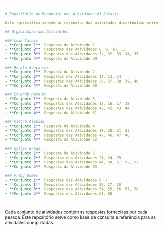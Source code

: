 ```yaml
---

# Repositório de Respostas das Atividades 03 Solutis

Este repositório contém as respostas das atividades distribuídas entre os participantes. As atividades estão organizadas por pessoa e divididas em conjuntos conforme descrito abaixo.

## Organização das Atividades

### Luiz Casais
- **Conjunto 1**: Resposta da Atividade 1
- **Conjunto 2**: Respostas das Atividades 8, 9, 10, 11
- **Conjunto 3**: Respostas das Atividades 31, 32, 33, 34, 35
- **Conjunto 4**: Resposta da Atividade 59

### Renato Gonçalves
- **Conjunto 1**: Resposta da Atividade 2
- **Conjunto 2**: Respostas das Atividades 12, 13, 14
- **Conjunto 3**: Respostas das Atividades 36, 37, 38, 39, 40
- **Conjunto 4**: Resposta da Atividade 60

### Eduarda Ramalho
- **Conjunto 1**: Resposta da Atividade 3
- **Conjunto 2**: Respostas das Atividades 15, 16, 17, 18
- **Conjunto 3**: Respostas das Atividades 41, 42, 43, 44
- **Conjunto 4**: Resposta da Atividade 61

### Pietra Almeida
- **Conjunto 1**: Resposta da Atividade 4
- **Conjunto 2**: Respostas das Atividades 19, 20, 21, 22
- **Conjunto 3**: Respostas das Atividades 45, 46, 47, 48
- **Conjunto 4**: Resposta da Atividade 62

### Syllas Braga
- **Conjunto 1**: Resposta da Atividade 5
- **Conjunto 2**: Respostas das Atividades 23, 24, 25
- **Conjunto 3**: Respostas das Atividades 49, 50, 51, 52, 53
- **Conjunto 4**: Resposta da Atividade 63

### Fredy Gomes
- **Conjunto 1**: Respostas das Atividades 6, 7
- **Conjunto 2**: Respostas das Atividades 26, 27, 28
- **Conjunto 3**: Respostas das Atividades 54, 55, 56, 57, 58
- **Conjunto 4**: Respostas das Atividades 64, 65

---
```


Cada conjunto de atividades contém as respostas fornecidas por cada pessoa. Este repositório serve como base de consulta e referência para as atividades completadas.
